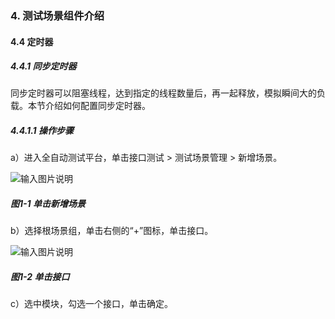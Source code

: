 ### 4. 测试场景组件介绍

#### 4.4 定时器

##### 4.4.1 同步定时器

同步定时器可以阻塞线程，达到指定的线程数量后，再一起释放，模拟瞬间大的负载。本节介绍如何配置同步定时器。

##### 4.4.1.1 操作步骤

a）进入全自动测试平台，单击接口测试 > 测试场景管理 > 新增场景。

![输入图片说明](../../../images/SoFlu%E5%85%A8%E8%87%AA%E5%8A%A8%E6%B5%8B%E8%AF%95%E5%B9%B3%E5%8F%B0%E6%95%99%E7%A8%8B/4.%20%E6%B5%8B%E8%AF%95%E5%9C%BA%E6%99%AF%E7%BB%84%E4%BB%B6%E4%BB%8B%E7%BB%8D/4.%20%E5%AE%9A%E6%97%B6%E5%99%A8/image.png)

##### 图1-1 单击新增场景

b）选择根场景组，单击右侧的“+”图标，单击接口。

![输入图片说明](../../../images/SoFlu%E5%85%A8%E8%87%AA%E5%8A%A8%E6%B5%8B%E8%AF%95%E5%B9%B3%E5%8F%B0%E6%95%99%E7%A8%8B/4.%20%E6%B5%8B%E8%AF%95%E5%9C%BA%E6%99%AF%E7%BB%84%E4%BB%B6%E4%BB%8B%E7%BB%8D/4.%20%E5%AE%9A%E6%97%B6%E5%99%A8/1-2.png)

##### 图1-2 单击接口

c）选中模块，勾选一个接口，单击确定。
